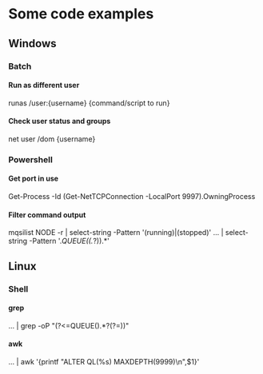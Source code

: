 # Some code examples


## Windows

### Batch

#### Run as different user
runas /user:{username} {command/script to run}

#### Check user status and groups
net user /dom {username}

### Powershell

#### Get port in use 
Get-Process -Id (Get-NetTCPConnection -LocalPort 9997).OwningProcess

#### Filter command output
mqsilist NODE -r | select-string -Pattern '(running)|(stopped)'
... | select-string -Pattern '.*QUEUE\((.*?)\).*'


## Linux

### Shell

#### grep 
... | grep -oP "(?<=QUEUE\().*?(?=\))" 

#### awk
... | awk '{printf "ALTER QL(%s) MAXDEPTH(9999)\n",$1}'

